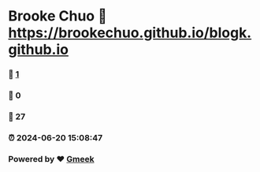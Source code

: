 # Brooke Chuo :link: https://brookechuo.github.io/blogk.github.io 
### :page_facing_up: [1](https://brookechuo.github.io/blogk.github.io/tag.html) 
### :speech_balloon: 0 
### :hibiscus: 27 
### :alarm_clock: 2024-06-20 15:08:47 
### Powered by :heart: [Gmeek](https://github.com/Meekdai/Gmeek)
